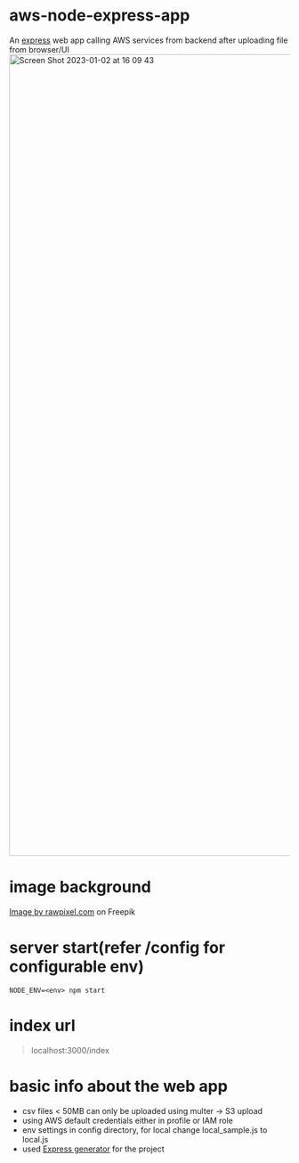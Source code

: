 # aws-node-express-app

An [express](https://expressjs.com/) web app calling AWS services from backend after uploading file from browser/UI
<img width="1440" alt="Screen Shot 2023-01-02 at 16 09 43" src="https://user-images.githubusercontent.com/48423778/210202794-df0ea111-a880-4656-a9e3-a19200f5a040.png">


# image background

<a href="https://www.freepik.com/free-vector/blue-curve-frame-template_16326538.htm#query=blue%20background&position=1&from_view=search&track=sph">Image by rawpixel.com</a> on Freepik

# server start(refer /config for configurable env)

```
NODE_ENV=<env> npm start
```

# index url

> localhost:3000/index

# basic info about the web app

- csv files < 50MB can only be uploaded using multer -> S3 upload
- using AWS default credentials either in profile or IAM role
- env settings in config directory, for local change local_sample.js to local.js
- used [Express generator](https://expressjs.com/en/starter/generator.html) for the project
